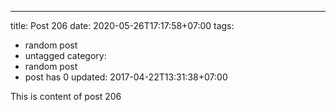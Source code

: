 ---
title: Post 206
date: 2020-05-26T17:17:58+07:00
tags:
  - random post
  - untagged
category:
  - random post
  - post has 0
updated: 2017-04-22T13:31:38+07:00

This is content of post 206